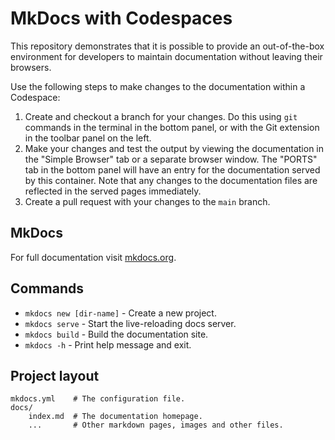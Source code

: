 # MkDocs with Codespaces

This repository demonstrates that it is possible to provide an out-of-the-box
environment for developers to maintain documentation without leaving their browsers.

Use the following steps to make changes to the documentation within a Codespace:

1. Create and checkout a branch for your changes. Do this using `git` commands in the terminal in the bottom panel, or with the Git extension in the toolbar panel on the left.
2. Make your changes and test the output by viewing the documentation in the "Simple Browser" tab or a separate browser window. The "PORTS" tab in the bottom panel will have an entry for the documentation served by this container. Note that any changes to the documentation files are reflected in the served pages immediately.
3. Create a pull request with your changes to the `main` branch.

## MkDocs

For full documentation visit [mkdocs.org](https://www.mkdocs.org).

## Commands

* `mkdocs new [dir-name]` - Create a new project.
* `mkdocs serve` - Start the live-reloading docs server.
* `mkdocs build` - Build the documentation site.
* `mkdocs -h` - Print help message and exit.

## Project layout

    mkdocs.yml    # The configuration file.
    docs/
        index.md  # The documentation homepage.
        ...       # Other markdown pages, images and other files.
